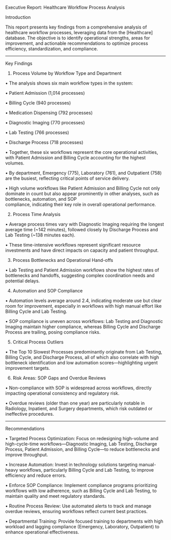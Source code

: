 Executive Report: Healthcare Workflow Process Analysis

Introduction

This report presents key findings from a comprehensive analysis of healthcare workflow processes, leveraging data from the [Healthcare] database. The objective is to identify operational strengths, areas for improvement, and actionable recommendations to optimize process efficiency, standardization, and compliance.
________________________________________
Key Findings

1. Process Volume by Workflow Type and Department
   
 •	The analysis shows six main workflow types in the system:

 •	Patient Admission (1,014 processes)

 •	Billing Cycle (940 processes)

 •	Medication Dispensing (792 processes)

 •	Diagnostic Imaging (770 processes)

 •	Lab Testing (766 processes)

 •	Discharge Process (718 processes)

 •	Together, these six workflows represent the core operational activities, with Patient Admission and Billing Cycle accounting for the highest volumes.

 •	By department, Emergency (775), Laboratory (761), and Outpatient (758) are the busiest, reflecting critical points of service delivery.

 •	High volume workflows like Patient Admission and Billing Cycle not only dominate in count but also appear prominently in other analyses, such as bottlenecks, automation, and SOP  
   compliance, indicating their key role in overall operational performance.

2. Process Time Analysis

 •	Average process times vary with Diagnostic Imaging requiring the longest average time (~142 minutes), followed closely by Discharge Process and Lab Testing (~138 minutes each).

 •	These time-intensive workflows represent significant resource investments and have direct impacts on capacity and patient throughput.

3. Process Bottlenecks and Operational Hand-offs

 •	Lab Testing and Patient Admission workflows show the highest rates of bottlenecks and handoffs, suggesting complex coordination needs and potential delays.

4. Automation and SOP Compliance

 •	Automation levels average around 2.4, indicating moderate use but clear room for improvement, especially in workflows with high manual effort like Billing Cycle and Lab Testing.

 •	SOP compliance is uneven across workflows: Lab Testing and Diagnostic Imaging maintain higher compliance, whereas Billing Cycle and Discharge Process are trailing, posing compliance 
  risks.

5. Critical Process Outliers

 •	The Top 10 Slowest Processes predominantly originate from Lab Testing, Billing Cycle, and Discharge Process, all of which also correlate with high bottleneck identification and low 
   automation scores—highlighting urgent improvement targets.

6. Risk Areas: SOP Gaps and Overdue Reviews

 •	Non-compliance with SOP is widespread across workflows, directly impacting operational consistency and regulatory risk.

 •	Overdue reviews (older than one year) are particularly notable in Radiology, Inpatient, and Surgery departments, which risk outdated or ineffective procedures.
________________________________________
Recommendations

 •	Targeted Process Optimization:
    Focus on redesigning high-volume and high-cycle-time workflows—Diagnostic Imaging, Lab Testing, Discharge Process, Patient Admission, and Billing Cycle—to reduce bottlenecks and    
    improve throughput.

 •	Increase Automation:
   Invest in technology solutions targeting manual-heavy workflows, particularly Billing Cycle and Lab Testing, to improve efficiency and reduce errors.

 •	Enforce SOP Compliance:
   Implement compliance programs prioritizing workflows with low adherence, such as Billing Cycle and Lab Testing, to maintain quality and meet regulatory standards.

 •	Routine Process Review:
   Use automated alerts to track and manage overdue reviews, ensuring workflows reflect current best practices.

 •	Departmental Training:
   Provide focused training to departments with high workload and lagging compliance (Emergency, Laboratory, Outpatient) to enhance operational effectiveness.






